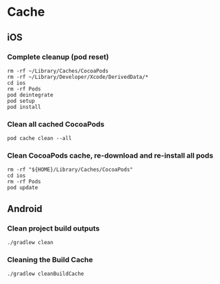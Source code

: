 # Cache

## iOS

### Complete cleanup (pod reset)

```
rm -rf ~/Library/Caches/CocoaPods
rm -rf ~/Library/Developer/Xcode/DerivedData/*
cd ios
rm -rf Pods
pod deintegrate
pod setup
pod install
```

### Clean all cached CocoaPods

```
pod cache clean --all
```

### Clean CocoaPods cache, re-download and re-install all pods

```
rm -rf "${HOME}/Library/Caches/CocoaPods"
cd ios
rm -rf Pods
pod update
```

## Android

### Clean project build outputs

```
./gradlew clean
```

### Cleaning the Build Cache
```
./gradlew cleanBuildCache
```
